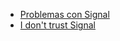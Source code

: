 - [Problemas con Signal](https://github.com/privacytools/privacytools.io/issues/779)
- [I don't trust Signal](https://blog.dijit.sh/i-don-t-trust-signal)
